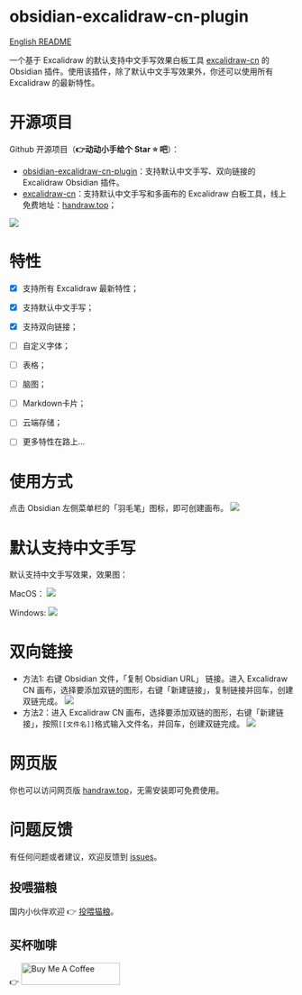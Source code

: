 # obsidian-excalidraw-cn-plugin
[English README](README.md)

一个基于 Excalidraw 的默认支持中文手写效果白板工具 [excalidraw-cn](https://github.com/korbinzhao/excalidraw-cn) 的 Obsidian 插件。使用该插件，除了默认中文手写效果外，你还可以使用所有 Excalidraw 的最新特性。

# 开源项目
Github 开源项目（**:point_right:动动小手给个 Star :star: 吧**）：
* [obsidian-excalidraw-cn-plugin](https://github.com/korbinzhao/obsidian-excalidraw-cn-plugin)：支持默认中文手写、双向链接的 Excalidraw Obsidian 插件。
* [excalidraw-cn](https://github.com/korbinzhao/excalidraw-cn)：支持默认中文手写和多画布的 Excalidraw 白板工具，线上免费地址：[handraw.top](https://handraw.top/)；


![](https://img.alicdn.com/imgextra/i2/O1CN01PgmCbK1bFHLG85M7F_!!6000000003435-0-tps-2774-1532.jpg)


# 特性
* [x] 支持所有 Excalidraw 最新特性；
* [x] 支持默认中文手写；
* [x] 支持双向链接；
* [ ] 自定义字体；
* [ ] 表格；
* [ ] 脑图；
* [ ] Markdown卡片；
* [ ] 云端存储；
* [ ] 更多特性在路上...


# 使用方式
点击 Obsidian 左侧菜单栏的「羽毛笔」图标，即可创建画布。
![](https://img.alicdn.com/imgextra/i1/O1CN01Vh8ReW20qi6anwLzj_!!6000000006901-0-tps-2870-1628.jpg)

# 默认支持中文手写
默认支持中文手写效果，效果图：

MacOS：
![](https://img.alicdn.com/imgextra/i2/O1CN01MyYugg1ORYxNptcan_!!6000000001702-0-tps-2866-1624.jpg)

Windows:
![](https://img.alicdn.com/imgextra/i3/O1CN01Tox1QQ1C2Zy0JfzQk_!!6000000000023-2-tps-2862-1458.png)

# 双向链接
* 方法1: 右键 Obsidian 文件，「复制 Obsidian URL」 链接。进入 Excalidraw CN 画布，选择要添加双链的图形，右键「新建链接」，复制链接并回车，创建双链完成。
![](https://img.alicdn.com/imgextra/i2/O1CN014pRLU71pOLo9i5GAj_!!6000000005350-0-tps-1318-532.jpg)
* 方法2：进入 Excalidraw CN 画布，选择要添加双链的图形，右键「新建链接」，按照```[[文件名]]```格式输入文件名，并回车，创建双链完成。
![](https://img.alicdn.com/imgextra/i3/O1CN01LyBU6b1HRpszh2SIH_!!6000000000755-2-tps-1314-524.png)

# 网页版
你也可以访问网页版 [handraw.top](https://handraw.top/)，无需安装即可免费使用。

# 问题反馈
有任何问题或者建议，欢迎反馈到 [issues](https://github.com/korbinzhao/obsidian-excalidraw-cn-plugin/issues)。

## 投喂猫粮

国内小伙伴欢迎 :point_right: <a href="https://afdian.net/a/wantian" target="_blank">投喂猫粮</a>。

## 买杯咖啡

:point_right: <a href="https://www.buymeacoffee.com/korbinzhao" target="_blank"><img src="https://cdn.buymeacoffee.com/buttons/default-orange.png" alt="Buy Me A Coffee" height="39" width="175"></a>

